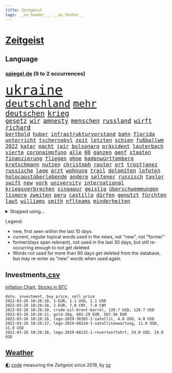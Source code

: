 ```yaml
---
title: Zeitgeist
tags: __no_header__, __no_footer__
---
```


# [Zeitgeist](https://oliz.io/zeitgeist/)

## Language

<h3><a href="https://www.spiegel.de" target="_blank">spiegel.de</a> (9 to 2 occurrences)</h3>
<p style="font-family:monospace">
<span style="font-size:32pt"><a href="news_links.html#ukraine" class="current">ukraine</a></span>
<br>
<span style="font-size:23pt"><a href="news_links.html#deutschland" class="current">deutschland</a></span>
<span style="font-size:23pt"><a href="news_links.html#mehr" class="current">mehr</a></span>
<br>
<span style="font-size:17pt"><a href="news_links.html#deutschen" class="current">deutschen</a></span>
<span style="font-size:17pt"><a href="news_links.html#krieg" class="current">krieg</a></span>
<br>
<span style="font-size:14pt"><a href="news_links.html#gesetz" class="current">gesetz</a></span>
<span style="font-size:14pt"><a href="news_links.html#wir" class="current">wir</a></span>
<span style="font-size:14pt"><a href="news_links.html#amnesty" class="current">amnesty</a></span>
<span style="font-size:14pt"><a href="news_links.html#menschen" class="current">menschen</a></span>
<span style="font-size:14pt"><a href="news_links.html#russland" class="current">russland</a></span>
<span style="font-size:14pt"><a href="news_links.html#wirft" class="current">wirft</a></span>
<span style="font-size:14pt"><a href="news_links.html#richard" class="current">richard</a></span>
<br>
<span style="font-size:12pt"><a href="news_links.html#berthold" class="new">berthold</a></span>
<span style="font-size:12pt"><a href="news_links.html#huber" class="new">huber</a></span>
<span style="font-size:12pt"><a href="news_links.html#infrastrukturvorstand" class="new">infrastrukturvorstand</a></span>
<span style="font-size:12pt"><a href="news_links.html#bahn" class="current">bahn</a></span>
<span style="font-size:12pt"><a href="news_links.html#florida" class="current">florida</a></span>
<span style="font-size:12pt"><a href="news_links.html#unterricht" class="current">unterricht</a></span>
<span style="font-size:12pt"><a href="news_links.html#tschernobyl" class="current">tschernobyl</a></span>
<span style="font-size:12pt"><a href="news_links.html#zeit" class="current">zeit</a></span>
<span style="font-size:12pt"><a href="news_links.html#letzten" class="current">letzten</a></span>
<span style="font-size:12pt"><a href="news_links.html#schien" class="current">schien</a></span>
<span style="font-size:12pt"><a href="news_links.html#fußballwm" class="current">fußballwm</a></span>
<span style="font-size:12pt"><a href="news_links.html#2022" class="current">2022</a></span>
<span style="font-size:12pt"><a href="news_links.html#katar" class="current">katar</a></span>
<span style="font-size:12pt"><a href="news_links.html#macht" class="current">macht</a></span>
<span style="font-size:12pt"><a href="news_links.html#jair" class="current">jair</a></span>
<span style="font-size:12pt"><a href="news_links.html#bolsonaro" class="current">bolsonaro</a></span>
<span style="font-size:12pt"><a href="news_links.html#präsident" class="current">präsident</a></span>
<span style="font-size:12pt"><a href="news_links.html#lauterbach" class="current">lauterbach</a></span>
<span style="font-size:12pt"><a href="news_links.html#vierte" class="current">vierte</a></span>
<span style="font-size:12pt"><a href="news_links.html#coronaimpfung" class="current">coronaimpfung</a></span>
<span style="font-size:12pt"><a href="news_links.html#alle" class="current">alle</a></span>
<span style="font-size:12pt"><a href="news_links.html#60" class="current">60</a></span>
<span style="font-size:12pt"><a href="news_links.html#ganzen" class="current">ganzen</a></span>
<span style="font-size:12pt"><a href="news_links.html#genf" class="current">genf</a></span>
<span style="font-size:12pt"><a href="news_links.html#staaten" class="current">staaten</a></span>
<span style="font-size:12pt"><a href="news_links.html#finanzierung" class="current">finanzierung</a></span>
<span style="font-size:12pt"><a href="news_links.html#fliegen" class="current">fliegen</a></span>
<span style="font-size:12pt"><a href="news_links.html#ohne" class="current">ohne</a></span>
<span style="font-size:12pt"><a href="news_links.html#badenwürttemberg" class="current">badenwürttemberg</a></span>
<span style="font-size:12pt"><a href="news_links.html#kretschmann" class="current">kretschmann</a></span>
<span style="font-size:12pt"><a href="news_links.html#nutzen" class="current">nutzen</a></span>
<span style="font-size:12pt"><a href="news_links.html#christoph" class="current">christoph</a></span>
<span style="font-size:12pt"><a href="news_links.html#reuter" class="new">reuter</a></span>
<span style="font-size:12pt"><a href="news_links.html#ort" class="current">ort</a></span>
<span style="font-size:12pt"><a href="news_links.html#trostjanez" class="new">trostjanez</a></span>
<span style="font-size:12pt"><a href="news_links.html#russische" class="current">russische</a></span>
<span style="font-size:12pt"><a href="news_links.html#lage" class="current">lage</a></span>
<span style="font-size:12pt"><a href="news_links.html#arzt" class="current">arzt</a></span>
<span style="font-size:12pt"><a href="news_links.html#wohnung" class="current">wohnung</a></span>
<span style="font-size:12pt"><a href="news_links.html#trail" class="new">trail</a></span>
<span style="font-size:12pt"><a href="news_links.html#dolomiten" class="new">dolomiten</a></span>
<span style="font-size:12pt"><a href="news_links.html#lofoten" class="new">lofoten</a></span>
<span style="font-size:12pt"><a href="news_links.html#holocaustüberlebende" class="current">holocaustüberlebende</a></span>
<span style="font-size:12pt"><a href="news_links.html#andere" class="current">andere</a></span>
<span style="font-size:12pt"><a href="news_links.html#seltener" class="current">seltener</a></span>
<span style="font-size:12pt"><a href="news_links.html#russisch" class="current">russisch</a></span>
<span style="font-size:12pt"><a href="news_links.html#taylor" class="current">taylor</a></span>
<span style="font-size:12pt"><a href="news_links.html#swift" class="current">swift</a></span>
<span style="font-size:12pt"><a href="news_links.html#new" class="current">new</a></span>
<span style="font-size:12pt"><a href="news_links.html#york" class="current">york</a></span>
<span style="font-size:12pt"><a href="news_links.html#university" class="new">university</a></span>
<span style="font-size:12pt"><a href="news_links.html#international" class="current">international</a></span>
<span style="font-size:12pt"><a href="news_links.html#kriegsverbrechen" class="current">kriegsverbrechen</a></span>
<span style="font-size:12pt"><a href="news_links.html#singapur" class="current">singapur</a></span>
<span style="font-size:12pt"><a href="news_links.html#geistig" class="current">geistig</a></span>
<span style="font-size:12pt"><a href="news_links.html#überschwemmungen" class="current">überschwemmungen</a></span>
<span style="font-size:12pt"><a href="news_links.html#lismore" class="new">lismore</a></span>
<span style="font-size:12pt"><a href="news_links.html#zweiten" class="current">zweiten</a></span>
<span style="font-size:12pt"><a href="news_links.html#peru" class="current">peru</a></span>
<span style="font-size:12pt"><a href="news_links.html#castillo" class="current">castillo</a></span>
<span style="font-size:12pt"><a href="news_links.html#dürfen" class="current">dürfen</a></span>
<span style="font-size:12pt"><a href="news_links.html#genutzt" class="current">genutzt</a></span>
<span style="font-size:12pt"><a href="news_links.html#fürchten" class="current">fürchten</a></span>
<span style="font-size:12pt"><a href="news_links.html#laut" class="current">laut</a></span>
<span style="font-size:12pt"><a href="news_links.html#williams" class="current">williams</a></span>
<span style="font-size:12pt"><a href="news_links.html#smith" class="current">smith</a></span>
<span style="font-size:12pt"><a href="news_links.html#nflteams" class="new">nflteams</a></span>
<span style="font-size:12pt"><a href="news_links.html#minderheiten" class="current">minderheiten</a></span>
</p>
<details>
<summary>Stopped using...</summary>
<p class="former" style="font-size:12pt">
franziska(524) lisa(524) mittelmeer(524) andrea(523) abends(522) anerkennung(522) bemüht(522) cdupolitiker(522) helden(522) tatverdächtige(522) enttäuscht(521) führende(521) geholt(521) november(521) positionen(521) software(521) turnier(521) untersuchungshaft(521) wechsel(521) eingereicht(520) legendären(520) anerkannt(519) bundesland(519) coronanews(519) erntet(519) freiheitsstrafe(519) infizierte(519) infizierten(519) manöver(519) rettungsschiff(519) vermehrt(519) zurückgetreten(519) ausnahmezustand(518) bergen(518) betriebe(518) bewaffnete(518) bittere(518) coronawarnapp(518) de(518) extreme(518) freundin(518) gerechtigkeit(518) is(518) korrigiert(518) priester(518) rassistisch(518) reicht(518) sparen(518) umdenken(518) verbraucherschützer(518) wege(518) wütet(518) amerika(517) aufs(517) betroffene(517) blickt(517) fischer(517) gast(517) gekürt(517) infrage(517) innenstadt(517) punkte(517) sc(517) strand(517) strengere(517) verlor(517) verpflichtet(517) warentest(517) weshalb(517) alternativen(516) anruf(516) aufstieg(516) bedenken(516) bvb(516) co₂(516) dokumente(516) schadet(516) schwedische(516) sprang(516) stil(516) superstar(516) zoll(516) arm(515) asiatischen(515) demokraten(515) holen(515) kündigung(515) nahm(515) netzwerken(515) schlimmer(515) spitzt(515) versteckt(515) verzögert(515) wettbewerb(515) beispielen(514) bremst(514) gründer(514) häufiger(514) irgendwann(514) klimaneutral(514) kolumnist(514) komplizen(514) kraftvoll(514) kriminellen(514) literatur(514) rechtsextremismus(514) reform(514) themen(514) ungarn(514) 32(513) beschließen(513) blockieren(513) drama(513) endete(513) figur(513) minderjährige(513) system(513) zwillinge(513) achtelfinale(512) berlins(512) durchsuchungen(512) fand(512) flieht(512) förderung(512) gleichberechtigung(512) innenministerium(512) jobs(512) jörg(512) konjunktur(512) premiere(512) angemessen(511) ausgeliefert(511) digitaler(511) durchsetzen(511) gutachten(511) hebt(511) jedenfalls(511) karriereberaterin(511) san(511) spdpolitikerin(511) teilnehmer(511) umsatz(511) untersuchen(511) update(511) verschärfung(511) beleidigt(510) bitcoin(510) maximal(510) persönlich(510) übt(510) augsburg(509) mieter(509) on(509) reagierten(509) schritte(509) verdiente(509) vertrauen(509) wirtschaftsministerium(509) klingt(508) käufer(508) leiten(508) menschenleben(508) neustart(508) schwanger(508) wochenlang(508) zwischenzeitlich(508) illegal(507) jimmy(507) nerven(507) vertreter(507) überwunden(507) bestehen(506) rassistischen(506) rechtlich(506) risiken(506) schnellen(506) schuss(506) weitergegeben(506) yorker(506) argentinien(505) atem(505) ausreichend(505) digitalen(505) irren(505) kleines(505) langfristig(505) abschaffen(504) affäre(504) begründet(504) debatten(504) erlitt(504) gabriel(504) inszeniert(504) pünktlich(504) weite(504) werbung(504) übernahme(504) durften(503) modell(503) solange(503) vorgaben(503) beschert(502) emissionen(502) erlebte(501) ermittlern(501) extremen(501) karin(501) schöne(501) spektakulären(501) töten(501) zurückgegangen(501) dominanz(500) spektakuläre(500) sportlerinnen(500) bushido(499) impfen(499) tragödie(499) womit(499) zugelassenen(499) euparlament(498) stärksten(498) alice(497) fliegt(497) gemeinsames(497) kinos(497) kunstwerk(497) meinen(497) begriff(496) überschritten(496) aufgetaucht(495) erkranken(495) strenger(495) bäume(494) geimpft(494) marco(494) vorgegangen(494) gelingen(493) fehlten(492) landete(492) matthew(492) pkw(492) erinnerung(491) kokain(491) nachts(491) schulschließungen(491) wusste(491) leider(490) sinkende(490) züge(490) 76(489) entscheidet(489) aussehen(488) stimmten(488) 19jähriger(487) kracht(486) verheerend(486) angezeigt(485) digital(485) griechischen(485) justin(485) ministerien(484) rang(484) stürzen(484) gesetzliche(483) insolvenz(483) lachen(483) mindestlohn(483) schwung(483) reus(481) schützt(480) vermisste(480) enthüllungen(478) intensivstation(478) vermissten(478) einblick(477) bewegt(476) liberalen(476) pilot(476) andrew(475) festhalten(475) maschine(475) vertraute(474) coronaimpfungen(472) schritten(472) schätzen(472) smartphones(471) überfordert(471) björn(470) verpflichten(469) ära(469) ausgetragen(467) flug(467) wasserstoff(465) voraussichtlich(464) johannes(462) eautos(460) nationalsozialismus(459) versicherer(455) gewusst(454) vereins(454) ärmelkanal(454) tolle(452) zusätzliche(451) ausweg(446) politischer(444) chrupalla(443) sachen(443) behindert(442) schiffe(442) bundestagsabgeordnete(439) solches(439) biontech/pfizer(438) befunden(437) flogen(437) badenwürttembergischen(436) coronawochenüberblick(434) kz(432) dosis(419) sehe(409) glasgow(408) öffnet(406) bekannter(394) neonazis(392) passagier(387) börsengang(385) bein(384) 53jähriger(378) demnächst(376) haiti(376) kryptowährungen(376) hochschulen(368) südwesten(359) happy(355) kündigungen(351) angefeindet(350) erschoss(347) pressefreiheit(346) zypern(343) ermittlungsverfahren(341) tabu(331) unis(331) interessen(321) dialog(318) klimaaktivisten(315) linda(314) brian(312) geschleudert(309) wissenschaftliche(308) außenseiter(302) zwickau(300) 2045(298) freigegeben(294) fronten(293) chips(288) gegend(286) 1990(285) laster(285) verursachen(280) lebend(278) gefilmt(276) benzinpreise(275) impfquote(275) kinderimpfung(273) zusammenarbeiten(268) jemals(267) unschuldig(266) profil(259) vorerkrankungen(259) gegenspieler(255) brannte(254) naht(254) kündigten(251) antisemitisch(250) düster(250) irre(250) verwandten(250) schlimmeres(249) zusammengestoßen(249) 1941(248) ausgabe(248) britney(244) spears(244) bundesanwaltschaft(242) kämpften(242) millionenentschädigung(242) bundesverkehrsminister(240) gegenwart(238) floh(237) c(231) zögert(231) hanau(228) global(227) selbstkritisch(227) wdr(227) crown(226) rohstoff(226) dankte(225) hamburgs(224) 31jährige(222) gesund(221) mittels(221) nähert(221) brasilianischen(220) dörfer(218) bundesbank(217) 210(216) ioc(216) missbrauchsvorwürfe(215) monika(214) topmanager(214) 700(213) beliebte(213) 120(212) nachhaltiger(212) revier(211) verbannt(211) staatskonzern(210) kameras(209) nazizeit(209) chinesen(207) dämpfen(207) genügend(207) abzugeben(206) gesammelt(206) marsalek(206) abwesenheit(204) berühmteste(204) funktion(204) rätselhafte(204) carrie(203) fahrerinnen(203) gegensteuern(203) herauskommen(203) 1992(202) ansage(202) boosterimpfung(202) coronaleugnern(201) gültig(201) regnet(201) privilegien(200) stürmen(200) achtet(199) angelegte(199) funktionen(199) köpfen(199) 15jährigen(198) watch(198) human(197) lebenden(197) rights(197) betreffen(196) hessens(196) achtjährige(195) drehte(193) stone(193) tabellenführer(190) gemeinschaft(189) wahrscheinlicher(189) begegnung(187) craig(187) nachmittag(187) spaziergang(187) behinderungen(185) diebe(184) social(184) ließe(183) autokonzerne(182) heilen(182) samsungs(182) vertritt(181) neuesten(180) ausgeschöpft(177) francisco(177) gehälter(177) draghi(176) kneipen(176) gleichen(175) abba(174) abnehmen(174) coronainfektionszahlen(173) gesetzentwurf(173) boss(172) zusehen(170) benachbarten(169) cyberangriffe(169) elfjährige(167) staatsanwältin(167) immobilie(166) pakete(166) euländern(165) tatenlos(165) abgaben(164) bitcoins(164) coronaleugner(163) historisches(163) belfast(160) dschihadisten(160) pflichten(160) militärübung(159) sanierung(159) sorgerecht(159) coronaprotest(158) ernsthafte(158) kremlsprecher(158) 20jährigen(157) aufmarsch(156) grenzschützer(156) annulliert(155) gezielte(155) australiens(154) begriffe(154) gestiegenen(154) kindesmissbrauchs(154) demo(153) emotionen(153) abkommen(152) aussichten(152) vornehmen(152) ganzer(151) genügen(151) leiterin(151) einschätzungen(150) linien(150) begrüßen(149) follower(149) heinrich(149) störungen(149) fdppolitiker(148) außenpolitiker(147) franz(147) 1975(146) uskongress(146) schulunterricht(145) mützenich(144) twitteraccount(144) spiegelrecherchen(143) argumenten(142) dan(142) wichtiges(142) gewachsen(141) leise(141) bernard(140) brennenden(140) rekonstruiert(140) unschuld(140) erzeugerpreise(139) wilder(139) bestimmen(138) klimafreundlicher(138) komplette(138) kälte(138) parlamentarier(138) stade(138) gasversorgung(137) grauen(137) knall(136) verheerendes(136) 41(135) richtete(135) schlimme(135) verbraucherpreise(135) verprügelt(135) warburg(135) topligen(134) doppel(133) einsturz(133) kommentiert(133) kyffhäuserkreis(133) blutproben(132) geförderte(132) irische(132) sauer(131) schürfen(131) sprecherin(130) obersten(129) prien(129) verkleidet(128) andernorts(127) langjähriger(127) absprachen(126) bayernprofi(126) verbraucherinnen(126) bremens(125) spdfraktionschef(125) suisse(125) bescherte(124) credit(124) rust(124) vorzugehen(124) tagung(123) kräftigen(122) roth(122) betrüger(121) klimaneutralität(121) cheftrainer(120) alpin(119) schmuck(119) ski(119) sperrzone(119) befördert(118) beifall(118) eindringlichen(118) fotografin(118) veröffentlichten(118) hochhaus(117) kaeser(117) motivierter(117) ausnahmsweise(116) isrückkehrerin(116) thorsten(116) bemerkt(115) heiligabend(115) stadtrand(115) ungestört(115) geisel(114) kommentierte(114) verschwörungstheorien(114) beseitigt(113) fasziniert(113) geringen(113) getrennte(113) zweifache(113) irgendwas(112) eegumlage(111) stürzten(111) vorsitzender(111) wählte(111) berlinale(110) paraguay(110) porträt(110) interaktive(109) aggressionen(107) energiequelle(107) formuliert(107) sammlung(107) sportlichen(107) unbegründet(107) amanda(106) dutzenden(105) flüchtling(105) schmutzige(105) viermal(105) überlebender(105) einfacher(103) laura(103) musikfestival(103) regierungen(103) strompreis(103) verbündeter(102) extremer(101) a380(100) billig(100) quarterback(100) steiner(100) stephen(100) auszuhalten(99) einstimmig(99) stellvertretenden(99) impfzertifikate(98) satellitenbild(98) strafstoß(98) ungültig(97) verglich(97) warnten(97) zustande(97) chefcoach(96) modellierer(96) playoffs(96) aussteigen(95) besatzungsmitglieder(95) miss(95) schwersten(95) kfw(94) kurzarbeitergeld(94) weltpolitik(93) dosen(92) götter(92) menschlich(92) meteorologen(92) podest(92) sagten(92) spielzeit(92) südafrikanische(92) überlastet(92) bauernbewegung(91) eiskanal(91) heran(91) skifahrer(91) verabschieden(91) videochat(91) 143(90) coronaproteste(90) hoffe(90) kimmel(90) käme(90) schulbus(90) selbstverteidigung(90) ussanktionsliste(90) angekündigte(89) angepasst(89) ebbt(89) fehlgeburt(88) gesundheitspersonal(88) kombinierer(88) schwächer(88) skrupellosen(88) vorschnellen(88) befragten(87) chefredaktion(87) erschütternd(87) falsches(87) fdpverkehrsminister(87) olympiaausrichter(87) 116(86) eriksen(86) herzstillstand(86) organisatoren(86) sporadisch(86) überlebten(86) festivals(85) gestaltet(85) malen(85) staunen(85) textnachrichten(85) vermittelt(85) abouchaker(84) arafat(84) auszutragen(84) bönisch(84) coronaimpfaktion(84) dmytro(84) dsvteam(84) faber(84) mediatorin(84) roethe(84) schärfste(84) story(84) zugelassene(84) /(83) diplomatisch(83) kachelmann(83) mittendrin(83) mutationen(83) pflegerinnen(83) privatpersonen(83) ruhrgebiet(83) spurensuche(83) vorsorglich(83) ausführlich(82) neugier(82) schläge(82) solidarisieren(82) tabellenkeller(82) wecken(82) 87(81) beratungsfirma(81) elbe(81) höhepunkt(81) impfstoffen(81) kriminalpolizei(81) nordische(81) spielräume(81) vertrauensverlust(81) 51(80) cumexaffäre(80) genießen(80) gottesdienst(80) kleinanzeigen(80) papa(80) tschentscher(80) aufräumen(79) dopings(79) ebay(79) idbuzz(79) skiverband(79) buchs(78) buschmann(78) coronaverstöße(78) francesco(78) geiger(78) greuther(78) impfausweis(78) meyer(78) niedersachsens(78) vinzenz(78) zuständig(78) abstrichen(77) chipkrise(77) geraden(77) kräftige(77) sambia(77) affären(76) aufsehenerregenden(76) bewundert(76) coronabeschlüsse(76) härteste(76) kreidezeit(76) landstraße(76) parallelwelt(76) südosten(76) 330(75) ariane(75) bellevue(75) branaghs(75) deuten(75) erleidet(75) gastgewerbe(75) rechner(75) ahnden(74) finnlands(74) kronprinzessin(74) paradox(74) russlandukrainekonflikt(74) amtssitz(73) bronze(73) finanzsektor(73) grau(73) kumpel(73) machtdemonstration(73) tandler(73) 176(72) exklusiv(72) genehmigt(72) kapiteln(72) landwirtschaftsminister(72) verstreichen(72) fassungslos(71) ingolstadt(71) obdachlos(71) zutage(71) diplomatie(70) fitz(70) gewährt(70) kabarettistin(70) reifen(70) veröffentlichen(70) viererbob(70) agrarminister(69) chinesisches(69) curry(69) deeskalation(69) hinweggefegt(69) inspiriert(69) neustadt(69) solar(69) verfehlungen(69) übergangszeit(69) getreten(68) infektionswelle(68) mediathek(68) pechstein(68) entwürfe(67) lord(67) said(67) abteilung(66) adolf(66) esasonde(66) g(66) nominierungen(66) ricarda(66) vermächtnis(66) wegfallen(66) autozulieferer(65) erfand(65) fensterscheiben(65) franco(65) kinderzimmer(65) schatz(65) traurige(65) versteinerter(65) attraktionen(64) erinnerte(64) normalen(64) anträge(63) coronatestpflicht(63) gewaltigen(63) großzügige(63) karpfen(63) tvreporter(63) absurden(62) eigenverantwortung(62) nixon(62) punjab(62) rogers(62) singh(62) unterstützte(62) verlegung(62) exsoldat(61) gesunden(61) neuwagen(61) partygate(61) rheinlandpfälzische(61) rückten(61) auszugeben(60) ergreifen(60) hilfsgelder(60) mikaela(60) preiserhöhung(60) shiffrin(60) traumjob(60) verkaufte(60) mathematiker(59) prozesses(59) psychologin(59) äußersten(59) aktionismus(58) frohsinns(58) fähre(58) grafik(58) hilflos(58) pharao(58) resetknopf(58) 70jährige(57) abgeholt(57) einbrecher(57) krisengipfel(57) artikel(56) beach(56) beschweren(56) erwachsener(56) verbrechern(56) versöhnt(56) zivilgesellschaft(56) dwd(55) gorman(55) jubiläum(55) pizza(55) sketch(55) startklar(55) bunt(54) gary(54) nowitzki(54) usfirmen(54) drohung(53) gewandelt(53) absolut(52) angreifen(52) bundeswehrsoldat(52) burghardt(52) christen(52) fröhlich(52) jamanka(52) mariama(52) scheibe(52) städtischen(52) absichern(51) anstehende(51) erworben(51) ineinander(51) kratzen(51) kullern(51) strafanzeige(51) trikot(51) verabreden(51) überwachung(51) massenstartrennen(50) nirvana(50) vorzeitigen(50) ausblick(49) feuerwerkskörper(49) machtwort(49) personenschutz(49) politologe(49) prognostiziert(49) säuglinge(49) 50jährige(48) ausgestanden(48) europapark(48) pflegebonus(48) zerbricht(48) zögerliche(48) kümmert(47) abzunehmen(46) beschlüssen(46) fischen(46) gesünder(46) janeiro(46) verfassungswidrige(46) verkehrsunfällen(46) vielfalt(46) ausgewiesen(45) nachwirkt(45) sand(45) truth(45) verkürzung(45) erwerben(44) klassenraum(44) satellitendaten(44) security(44) täuschung(44) auszustrahlen(43) geschäftsräume(43) methan(43) millionenstrafen(43) moniert(43) testpflicht(43) idiot(42) kunstfreiheit(42) wirtschaftsleistung(42) ausgebrannte(41) blue(41) erstem(41) fitness(41) prüfungen(41) regierungsseiten(41) rentnerin(41) vorgeschlagenen(41) zahlungsverkehr(41) begeisterte(40) brisante(40) getroffenen(40) nachbarlandes(40) späten(40) streik(40) texanischen(40) 1350(39) aschermittwoch(39) bestand(39) memoiren(39) rollstuhl(39) rätselt(39) wiederbelebt(39) auflaufen(38) coronatestzentren(38) datenschutz(38) entgegenzusetzen(38) ploß(38) schwärmt(38) bräuchten(37) itexperten(37) lynn(37) partygateskandal(37) schätzung(37) dsvathleten(36) einmarschs(36) movement(36) mv(36) separatistengebiete(36) strände(36) verwendung(36) zahlungssystem(36) altkanzlerin(35) eindringen(35) impfnachweis(35) nervt(35) rüstungsexportstopp(35) teufels(35) geglaubter(34) gesetzlich(34) regierungsberater(34) wangerooge(34) anspruchsvoll(33) auswahlverfahren(33) datum(33) geldquellen(33) hierarchie(33) verbessern(33) 350(32) bobfahrer(32) einsturzgefährdet(32) erwachsenenalter(32) lockdownpartys(32) trick(32) achtjähriger(31) fremd(31) münchenfreising(31) plane(31) großauftrag(30) konsequent(30) krüger(30) zurückhaltung(30) einlegen(29) hofmeister(29) kühler(29) laufsteg(29) neuseelands(29) ramona(29) saale(29) snowboarderin(29) untervariante(29) 93(28) dokumentation(28) eubehörde(28) hübsch(28) leitindex(28) tierischer(28) wahlmanipulation(28) adern(27) ansehen(27) erzdiözese(27) schlammlawine(27) azoren(26) bruno(26) essener(26) heutzutage(26) hirnschäden(26) kopfbälle(26) nasen(26) silbermedaille(26) aufteilen(25) botschafterin(25) heimischen(25) kirchenaustritte(25) lupe(25) minusgrade(25) pfarrer(25) wüten(25) amtsvorgängerin(24) ausgebrannt(24) bergung(24) eishockeyteam(24) knappe(24) runter(24) wettlauf(24) abgedeckt(23) ai(23) athletin(23) aufstand(23) ausbleiben(23) hinsehen(23) niederlegen(23) näherem(23) unheimlich(23) ansprache(22) arenen(22) einlenken(22) interessieren(22) orkan(22) orkanböen(22) schwinden(22) secrets(22) sturmböen(22) sturmtief(22) stürmisch(22) verhält(22) böen(21) ilnur(21) klares(21) konkurrentin(21) manipulieren(21) nazivergleich(21) orkanartige(21) sicherheitskonferenz(21) stürmischem(21) trägerrakete(21) versagte(21) bankkunden(20) betreibt(20) gesichtserkennung(20) hörten(20) ischinger(20) kiesewetter(20) krankenhausgesellschaft(20) moore(20) roderich(20) umgestürzte(20) umstürzende(20) ussängerin(20) verpuffen(20) 1998(19) end(19) künast(19) limbourg(19) marineschiff(19) mumbai(19) renate(19) shoppen(19) stufenweise(19) ukrainerusslandkonflikt(19) wintersturm(19) flores(18) vergebens(18) witt(18) wuppertaler(18) altenheimen(17) disqualifiziert(17) ernannten(17) flughafens(17) ottawa(17) ruht(17) trudeau(17) fahnenträger(16) iocchef(16) liveblog(16) marketing(16) natoosterweiterung(16) stromanbieter(16) truppenabzug(16) bescheuert(15) exsiemenschef(15) just(15) kamila(15) like(15) rauchen(15) that(15) antiterroreinsatz(14) bdi(14) fieber(14) heidi(14) hotelzimmer(14) immunisieren(14) insidern(14) internationales(14) klum(14) koalas(14) straßengraben(14) verlage(14) vollständigen(14) wettbewerbe(14) dr(13) exbundeskanzlerin(13) finanzierungsstopp(13) frenzel(13) lizenz(13) nolte(13) immobilienpreise(12) raten(12) spezialisierte(12) erdrutsch(11) ereignissen(11) haut(11) kappen(11) kriminalfall(11) landrat(11) verstoße(11) verwirrten(11) walijewa(11)
</p>
</details>
<p>Legend:
<ul>
<li><span class="new">new</span>, first seen within the last 10 days</li>
<li><span class="current">current</span>, regular topical words used in the news, not "new", not "former"</li>
<li><span class="former">former(days span relevant)</span>, not used in the last 30 days, but still re-occurring enough to not get deleted</li>
<li>Words not used for more than 90 days get deleted from the database, but may re-enter as "new" words when used again</li>
</ul>
</p>

## Investments[.csv](investments.csv)

[Inflation Chart](https://inflationchart.com),
[Stocks in BTC](https://stonksinbtc.xyz/)

```
date, investment, buy price, sell price
2022-03-26 10:26:10, 1-EUR, 1.1 USD, 1.1 USD
2022-03-26 10:26:10, 1-EUR, 7.0 CNY, 7.0 CNY
2022-03-26 10:26:10, crude-oil-brent-barrel, 120.7 USD, 120.7 USD
2022-03-26 10:26:11, gold-10g, 603.29 EUR, 567.56 EUR
2022-03-26 10:26:16, lego-2019-30365-1-satellit, 4.0 USD, 4.0 USD
2022-03-26 10:26:17, lego-2019-60224-1-satellitenwartung, 11.0 USD, 11.0 USD
2022-03-26 10:26:18, lego-2019-60225-1-rovertestfahrt, 24.0 USD, 24.0 USD
```

## [Weather](weather.html)

<footer>
<a href="javascript:toggleTheme()" class="nav">🌓</a>
<a href="https://github.com/ooz/zeitgeist">code</a> measuring the Zeitgeist since 2019, by <a href="https://oliz.io">oz</a>
</footer>
